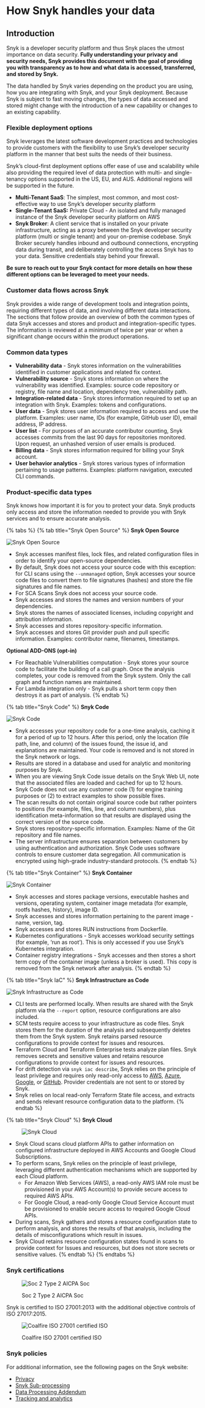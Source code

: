 # How Snyk handles your data

## Introduction

Snyk is a developer security platform and thus Snyk places the utmost importance on data security. **Fully understanding your privacy and security needs, Snyk provides this document with the goal of providing you with transparency as to how and what data is accessed, transferred, and stored by Snyk.**

The data handled by Snyk varies depending on the product you are using, how you are integrating with Snyk, and your Snyk deployment. Because Snyk is subject to fast moving changes, the types of data accessed and stored might change with the introduction of a new capability or changes to an existing capability.

### Flexible deployment options

Snyk leverages the latest software development practices and technologies to provide customers with the flexibility to use Snyk’s developer security platform in the manner that best suits the needs of their business.

Snyk’s cloud-first deployment options offer ease of use and scalability while also providing the required level of data protection with multi- and single-tenancy options supported in the US, EU, and AUS. Additional regions will be supported in the future.

* **Multi-Tenant SaaS**: The simplest, most common, and most cost-effective way to use Snyk’s developer security platform
* **Single-Tenant SaaS:** Private Cloud - An isolated and fully managed instance of the Snyk developer security platform on AWS
* **Snyk Broker**: A client service that is installed on your private infrastructure, acting as a proxy between the Snyk developer security platform (multi or single tenant) and your on-premise codebase. Snyk Broker securely handles inbound and outbound connections, encrypting data during transit, and deliberately controlling the access Snyk has to your data. Sensitive credentials stay behind your firewall.

**Be sure to reach out to your Snyk contact for more details on how these different options can be leveraged to meet your needs.**

### Customer data flows across Snyk

Snyk provides a wide range of development tools and integration points, requiring different types of data, and involving different data interactions. The sections that follow provide an overview of both the common types of data Snyk accesses and stores and product and integration-specific types. The information is reviewed at a minimum of twice per year or when a significant change occurs within the product operations.

### Common data types

* **Vulnerability data** - Snyk stores information on the vulnerabilities identified in customer applications and related fix context.
* **Vulnerability source** - Snyk stores information on where the vulnerability was identified. Examples: source code repository or registry, file name and location, dependency tree, vulnerability path.
* **Integration-related data** - Snyk stores information required to set up an integration with Snyk. Examples: tokens and configurations.
* **User data** - Snyk stores user information required to access and use the platform. Examples: user name, IDs (for example, GitHub user ID), email address, IP address.
* **User list** - For purposes of an accurate contributor counting, Snyk accesses commits from the last 90 days for repositories monitored. Upon request, an unhashed version of user emails is produced.
* **Billing data** - Snyk stores information required for billing your Snyk account.
* **User behavior analytics** - Snyk stores various types of information pertaining to usage patterns. Examples: platform navigation, executed CLI commands.

### Product-specific data types

Snyk knows how important it is for you to protect your data. Snyk products only access and store the information needed to provide you with Snyk services and to ensure accurate analysis.

{% tabs %}
{% tab title="Snyk Open Source" %}
**Snyk Open Source**

![Snyk Open Source](../.gitbook/assets/SnykOSS.svg)

* Snyk accesses manifest files, lock files, and related configuration files in order to identify your open-source dependencies.
* By default, Snyk does not access your source code with this exception: for CLI scans using the `--unmanaged` option, Snyk accesses your source code files to convert them to file signatures (hashes) and store the file signatures and file names.
* For SCA Scans Snyk does not access your source code.
* Snyk accesses and stores the names and version numbers of your dependencies.
* Snyk stores the names of associated licenses, including copyright and attribution information.
* Snyk accesses and stores repository-specific information.
* Snyk accesses and stores Git provider push and pull specific information. Examples: contributor name, filenames, timestamps.

**Optional ADD-ONS (opt-in)**

* For Reachable Vulnerabilities computation - Snyk stores your source code to facilitate the building of a call graph. Once the analysis completes, your code is removed from the Snyk system. Only the call graph and function names are maintained.
* For Lambda integration only - Snyk pulls a short term copy then destroys it as part of analysis.
{% endtab %}

{% tab title="Snyk Code" %}
**Snyk Code**

![Snyk Code](../.gitbook/assets/SnykCode.svg)

* Snyk accesses your repository code for a one-time analysis, caching it for a period of up to 12 hours. After this period, only the location (file path, line, and column) of the issues found, the issue id, and explanations are maintained. Your code is removed and is not stored in the Snyk network or logs.
* Results are stored in a database and used for analytic and monitoring purposes by Snyk.
* When you are viewing Snyk Code issue details on the Snyk Web UI, note that the associated files are loaded and cached for up to 12 hours.
* Snyk Code does not use any customer code (1) for engine training purposes or (2) to extract examples to show possible fixes.
* The scan results do not contain original source code but rather pointers to positions (for example, files, line, and column numbers), plus identification meta-information so that results are displayed using the correct version of the source code.
* Snyk stores repository-specific information. Examples: Name of the Git repository and file names.
* The server infrastructure ensures separation between customers by using authentication and authorization. Snyk Code uses software controls to ensure customer data segregation. All communication is encrypted using high-grade industry-standard protocols.
{% endtab %}

{% tab title="Snyk Container" %}
**Snyk Container**

![Snyk Container](<../.gitbook/assets/image (201) (1) (1).png>)

* Snyk accesses and stores package versions, executable hashes and versions, operating system, container image metadata (for example, rootfs hashes, history), image ID.
* Snyk accesses and stores information pertaining to the parent image - name, version, tag.
* Snyk accesses and stores RUN instructions from Dockerfile.
* Kubernetes configurations - Snyk accesses workload security settings (for example, ‘run as root’). This is only accessed if you use Snyk’s Kubernetes integration.
* Container registry integrations - Snyk accesses and then stores a short term copy of the container image (unless a broker is used). This copy is removed from the Snyk network after analysis.
{% endtab %}

{% tab title="Snyk IaC" %}
**Snyk Infrastructure as Code**

![Snyk Infrastructure as Code](../.gitbook/assets/SnykIaC.svg)

* CLI tests are performed locally. When results are shared with the Snyk platform via the `--report` option, resource configurations are also included.
* SCM tests require access to your infrastructure as code files. Snyk stores them for the duration of the analysis and subsequently deletes them from the Snyk system. Snyk retains parsed resource configurations to provide context for issues and resources.
* Terraform Cloud and Terraform Enterprise tests analyze plan files. Snyk removes secrets and sensitive values and retains resource configurations to provide context for issues and resources.
* For drift detection via `snyk iac describe`, Snyk relies on the principle of least privilege and requires only read-only access to [AWS](../scan-cloud-deployment/snyk-infrastructure-as-code/detect-drift-and-manually-created-resources/configure-cloud-providers/configure-aws-provider.md#least-privileged-policy), [Azure](../scan-cloud-deployment/snyk-infrastructure-as-code/detect-drift-and-manually-created-resources/configure-cloud-providers/configure-azure-provider.md#least-privileged-policy), [Google](../scan-cloud-deployment/snyk-infrastructure-as-code/detect-drift-and-manually-created-resources/configure-cloud-providers/configure-google-provider.md#least-privileged-policy), or [GitHub](../scan-cloud-deployment/snyk-infrastructure-as-code/detect-drift-and-manually-created-resources/configure-cloud-providers/configure-github-provider.md#least-privileged-policy). Provider credentials are not sent to or stored by Snyk.
* Snyk relies on local read-only Terraform State file access, and extracts and sends relevant resource configuration data to the platform.
{% endtab %}

{% tab title="Snyk Cloud" %}
**Snyk Cloud**

<figure><img src="../.gitbook/assets/SnykCloud.svg" alt="Snyk Cloud"><figcaption></figcaption></figure>

* Snyk Cloud scans cloud platform APIs to gather information on configured infrastructure deployed in AWS Accounts and Google Cloud Subscriptions.
* To perform scans, Snyk relies on the principle of least privilege, leveraging different authentication mechanisms which are supported by each Cloud platform.
  * For Amazon Web Services (AWS), a read-only AWS IAM role must be provisioned in your AWS Account(s) to provide secure access to required AWS APIs.
  * For Google Cloud, a read-only Google Cloud Service Account must be provisioned to enable secure access to required Google Cloud APIs.
* During scans, Snyk gathers and stores a resource configuration state to perform analysis, and stores the results of that analysis, including the details of misconfigurations which result in issues.
* Snyk Cloud retains resource configuration states found in scans to provide context for Issues and resources, but does not store secrets or sensitive values.
{% endtab %}
{% endtabs %}

### Snyk certifications

<figure><img src="../.gitbook/assets/Soc2.png" alt="Soc 2 Type 2 AICPA Soc"><figcaption><p>Soc 2 Type 2 AICPA Soc</p></figcaption></figure>

Snyk is certified to ISO 27001:2013 with the additional objective controls of ISO 27017:2015.

<figure><img src="../.gitbook/assets/Coalfire.png" alt="Coalfire ISO 27001 certified ISO"><figcaption><p>Coalfire ISO 27001 certified ISO</p></figcaption></figure>

### Snyk policies

For additional information, see the following pages on the Snyk website:

* [Privacy](https://snyk.io/policies/privacy/)
* [Snyk Sub-processing](https://snyk.io/policies/sub-processors/)
* [Data Processing Addendum](https://snyk.io/policies/dpa/)
* [Tracking and analytics](https://snyk.io/policies/tracking-and-analytics/)
